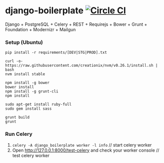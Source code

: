 # django-boilerplate [![Circle CI](https://circleci.com/gh/goventurelab/django-boilerplate.svg?style=svg)](https://circleci.com/gh/goventurelab/django-boilerplate)
Django + PostgreSQL + Celery + REST + Requirejs + Bower + Grunt + Foundation + Modernizr + Mailgun

### Setup (Ubuntu)

```
pip install -r requirements/[DEV|STG|PROD].txt

curl -o- https://raw.githubusercontent.com/creationix/nvm/v0.26.1/install.sh | bash
nvm install stable

npm install -g bower
bower install
npm install -g grunt-cli
npm install

sudo apt-get install ruby-full
sudo gem install sass

grunt build
grunt
```

### Run Celery

1. `celery -A django_boilerplate worker -l info`							// start celery worker
2. Open http://127.0.0.1:8000/test-celery and check your worker console		// test celery worker

